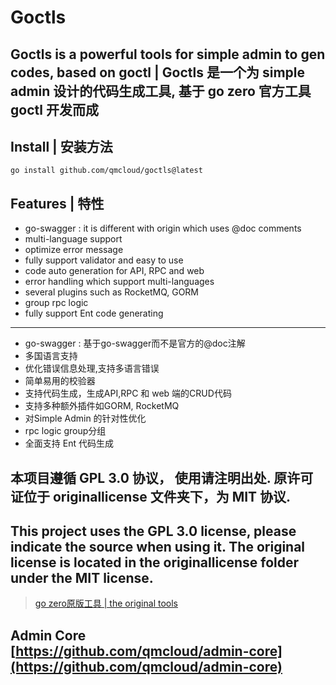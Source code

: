 # Goctls

## Goctls is a powerful tools for simple admin to gen codes, based on goctl | Goctls 是一个为 simple admin 设计的代码生成工具, 基于 go zero 官方工具 goctl 开发而成


## Install | 安装方法

```shell
go install github.com/qmcloud/goctls@latest
```

## Features | 特性

- go-swagger : it is different with origin which uses @doc comments
- multi-language support
- optimize error message
- fully support validator and easy to use
- code auto generation for API, RPC and web
- error handling which support multi-languages
- several plugins such as RocketMQ, GORM
- group rpc logic
- fully support Ent code generating
---
- go-swagger : 基于go-swagger而不是官方的@doc注解
- 多国语言支持
- 优化错误信息处理,支持多语言错误
- 简单易用的校验器
- 支持代码生成，生成API,RPC 和 web 端的CRUD代码
- 支持多种额外插件如GORM, RocketMQ
- 对Simple Admin 的针对性优化
- rpc logic group分组
- 全面支持 Ent 代码生成 

## 本项目遵循 GPL 3.0 协议， 使用请注明出处. 原许可证位于 originallicense 文件夹下，为 MIT 协议.
## This project uses the GPL 3.0 license, please indicate the source when using it. The original license is located in the originallicense folder under the MIT license.

> [go zero原版工具 | the original tools](https://github.com/zeromicro/go-zero/tree/master/tools/goctl)

## Admin Core [https://github.com/qmcloud/admin-core](https://github.com/qmcloud/admin-core)